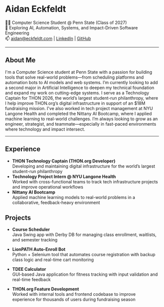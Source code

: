 # Aidan Eckfeldt

👨‍💻 Computer Science Student @ Penn State (Class of 2027)  
📍 Exploring AI, Automation, Systems, and Impact-Driven Software Engineering  
📫 aidan@eckfeldt.com | [LinkedIn](https://linkedin.com/in/aidan-eckfeldt-b0525a231) | [GitHub](https://github.com/AidanEckfeldt)

---

## About Me

I'm a Computer Science student at Penn State with a passion for building tools that solve real-world problems—from scheduling platforms and automation bots to AI models and web systems. I’m currently looking to add a second major in Artificial Intelligence to deepen my technical foundation and expand my work on cutting-edge systems. I serve as a Technology Captain for THON 2026, the world’s largest student-run philanthropy, where I help improve THON.org’s digital infrastructure in support of an $18M fundraising mission. I've also worked in tech project management at NYU Langone Health and completed the Nittany AI Bootcamp, where I applied machine learning to real-world challenges. I’m always looking to grow as an engineer, strategist, and teammate—especially in fast-paced environments where technology and impact intersect.

---

## Experience

- **THON Technology Captain (THON.org Developer)**  
  Developing and maintaining digital infrastructure for the world’s largest student-run philanthropy  
- **Technology Project Intern @ NYU Langone Health**  
  Worked with cross-functional teams to track tech infrastructure projects and improve operational workflows  
- **Nittany AI Bootcamp**  
  Applied machine learning models to real-world problems in a collaborative, feedback-heavy environment  

## Projects

- **Course Scheduler**  
  Java Swing app with Derby DB for managing class enrollment, waitlists, and semester tracking

- **LionPATH Auto-Enroll Bot**  
  Python + Selenium tool that automates course registration with backup class logic and real-time cart monitoring

- **TDEE Calculator**  
  GUI-based Java application for fitness tracking with input validation and real-time feedback

- **THON.org Feature Development**  
  Worked with internal tools and frontend codebase to improve experience for thousands of users during fundraising season
